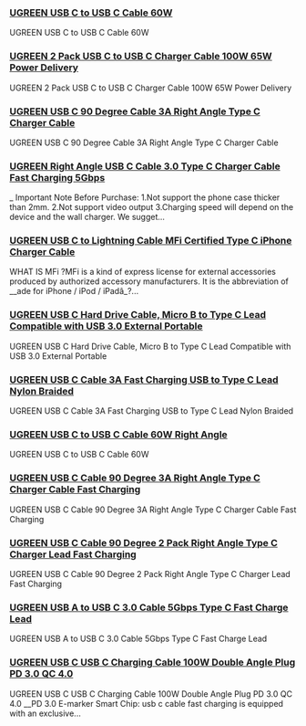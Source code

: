 ### [UGREEN USB C to USB C Cable 60W](https://eu.ugreen.com/products/ugreen-usb-c-to-usb-c-cable-60w) ###

UGREEN USB C to USB C Cable 60W

### [UGREEN 2 Pack USB C to USB C Charger Cable 100W 65W Power Delivery](https://eu.ugreen.com/products/ugreen-2-pack-usb-c-to-usb-c-charger-cable-100w-65w-power-delivery) ###

UGREEN 2 Pack USB C to USB C Charger Cable 100W 65W Power Delivery

### [UGREEN USB C 90 Degree Cable 3A Right Angle Type C Charger Cable](https://eu.ugreen.com/products/ugreen-usb-c-90-degree-cable-3a-right-angle-type-c-charger-cable) ###

UGREEN USB C 90 Degree Cable 3A Right Angle Type C Charger Cable

### [UGREEN Right Angle USB C Cable 3.0 Type C Charger Cable Fast Charging 5Gbps](https://eu.ugreen.com/products/ugreen-right-angle-usb-c-cable-3-0-type-c-charger-cable-fast-charging-5gbps) ###

\_ Important Note Before Purchase: 1.Not support the phone case thicker than 2mm. 2.Not support video output 3.Charging speed will depend on the device and the wall charger. We sugget...

### [UGREEN USB C to Lightning Cable MFi Certified Type C iPhone Charger Cable](https://eu.ugreen.com/products/ugreen-usb-c-to-lightning-cable-mfi-certified-type-c-iphone-charger-cable) ###

WHAT IS MFi ?MFi is a kind of express license for external accessories produced by authorized accessory manufacturers. It is the abbreviation of \_\_ade for iPhone / iPod / iPadâ\_?...

### [UGREEN USB C Hard Drive Cable, Micro B to Type C Lead Compatible with USB 3.0 External Portable](https://eu.ugreen.com/products/ugreen-usb-c-hard-drive-cable-micro-b-to-type-c-lead-compatible-with-usb-3-0-external-portable) ###

UGREEN USB C Hard Drive Cable, Micro B to Type C Lead Compatible with USB 3.0 External Portable

### [UGREEN USB C Cable 3A Fast Charging USB to Type C Lead Nylon Braided](https://eu.ugreen.com/products/ugreen-usb-c-cable-3a-fast-charging-usb-to-type-c-lead-nylon-braided-1) ###

UGREEN USB C Cable 3A Fast Charging USB to Type C Lead Nylon Braided

### [UGREEN USB C to USB C Cable 60W Right Angle](https://eu.ugreen.com/products/ugreen-usb-c-to-usb-c-cable-60w-1) ###

UGREEN USB C to USB C Cable 60W

### [UGREEN USB C Cable 90 Degree 3A Right Angle Type C Charger Cable Fast Charging](https://eu.ugreen.com/products/ugreen-usb-c-cable-90-degree-3a-right-angle-type-c-charger-cable-fast-charging) ###

UGREEN USB C Cable 90 Degree 3A Right Angle Type C Charger Cable Fast Charging

### [UGREEN USB C Cable 90 Degree 2 Pack Right Angle Type C Charger Lead Fast Charging](https://eu.ugreen.com/products/ugreen-usb-c-cable-90-degree-2-pack-right-angle-type-c-charger-lead-fast-charging) ###

UGREEN USB C Cable 90 Degree 2 Pack Right Angle Type C Charger Lead Fast Charging

### [UGREEN USB A to USB C 3.0 Cable 5Gbps Type C Fast Charge Lead](https://eu.ugreen.com/products/ugreen-usb-a-to-usb-c-3-0-cable-5gbps-type-c-fast-charge-lead) ###

 UGREEN USB A to USB C 3.0 Cable 5Gbps Type C Fast Charge Lead

### [UGREEN USB C USB C Charging Cable 100W Double Angle Plug PD 3.0 QC 4.0](https://eu.ugreen.com/products/ugreen-usb-c-usb-c-charging-cable-100w-double-angle-plug-pd-3-0-qc-4-0) ###

UGREEN USB C USB C Charging Cable 100W Double Angle Plug PD 3.0 QC 4.0 \_\_PD 3.0 E-marker Smart Chip: usb c cable fast charging is equipped with an exclusive...
